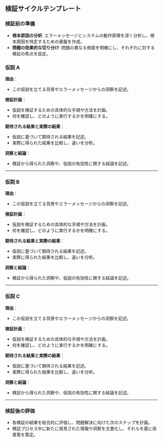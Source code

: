 ## 検証サイクルテンプレート

### 検証前の準備
- **根本原因の分析**: エラーメッセージとシステムの動作原理を深く分析し、根本原因を特定するための基盤を作成。
- **問題の効果的な切り分け**: 問題の異なる側面を明確にし、それぞれに対する検証の焦点を設定。

### 仮説 A
**理由**：
- この仮説を立てる背景やエラーメッセージからの洞察を記述。

**検証計画**：
- 仮説を検証するための具体的な手順や方法を計画。
- 何を確認し、どのように実行するかを明確にする。

**期待される結果と実際の結果**：
- 仮説に基づいて期待される結果を記述。
- 実際に得られた結果を比較し、違いを分析。

**洞察と結論**：
- 検証から得られた洞察や、仮説の有効性に関する結論を記述。

---

### 仮説 B
**理由**：
- この仮説を立てる背景やエラーメッセージからの洞察を記述。

**検証計画**：
- 仮説を検証するための具体的な手順や方法を計画。
- 何を確認し、どのように実行するかを明確にする。

**期待される結果と実際の結果**：
- 仮説に基づいて期待される結果を記述。
- 実際に得られた結果を比較し、違いを分析。

**洞察と結論**：
- 検証から得られた洞察や、仮説の有効性に関する結論を記述。

---

### 仮説 C
**理由**：
- この仮説を立てる背景やエラーメッセージからの洞察を記述。

**検証計画**：
- 仮説を検証するための具体的な手順や方法を計画。
- 何を確認し、どのように実行するかを明確にする。

**期待される結果と実際の結果**：
- 仮説に基づいて期待される結果を記述。
- 実際に得られた結果を比較し、違いを分析。

**洞察と結論**：
- 検証から得られた洞察や、仮説の有効性に関する結論を記述。

---

### 検証後の評価
- 各検証の結果を総合的に評価し、問題解決に向けた次のステップを計画。
- 検証プロセス中に新たに発見された情報や洞察を文書化し、それらを基に改善策を策定。
